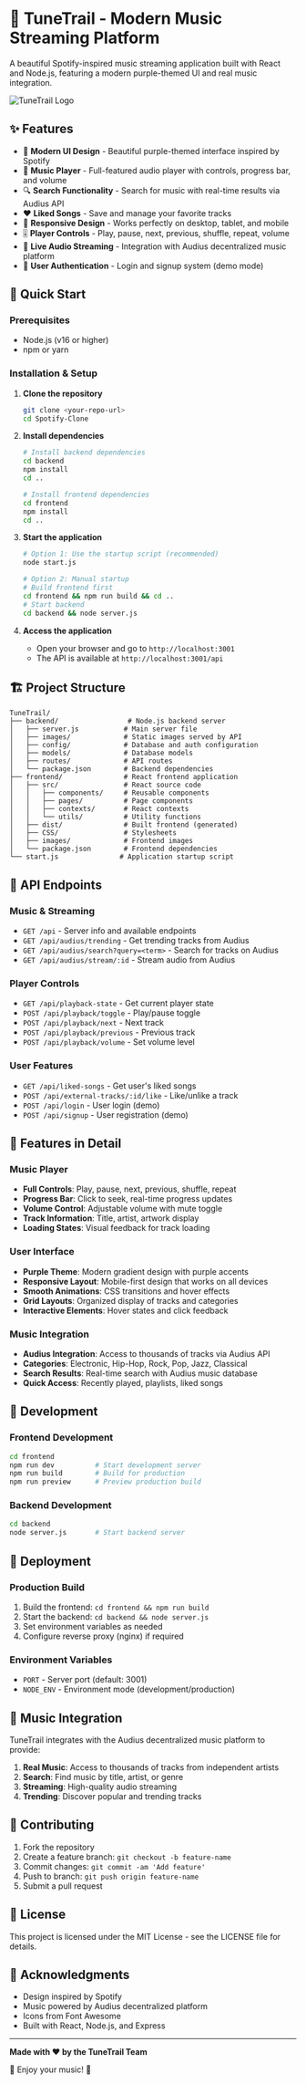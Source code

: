 # 🎵 TuneTrail - Modern Music Streaming Platform

A beautiful Spotify-inspired music streaming application built with React and Node.js, featuring a modern purple-themed UI and real music integration.

![TuneTrail Logo](./frontend/images/tunetrail-logo.png)

## ✨ Features

- 🎨 **Modern UI Design** - Beautiful purple-themed interface inspired by Spotify
- 🎵 **Music Player** - Full-featured audio player with controls, progress bar, and volume
- 🔍 **Search Functionality** - Search for music with real-time results via Audius API
- ❤️ **Liked Songs** - Save and manage your favorite tracks
- 📱 **Responsive Design** - Works perfectly on desktop, tablet, and mobile
- 🎚️ **Player Controls** - Play, pause, next, previous, shuffle, repeat, volume
- 🎪 **Live Audio Streaming** - Integration with Audius decentralized music platform
- 🔐 **User Authentication** - Login and signup system (demo mode)

## 🚀 Quick Start

### Prerequisites
- Node.js (v16 or higher)
- npm or yarn

### Installation & Setup

1. **Clone the repository**
   ```bash
   git clone <your-repo-url>
   cd Spotify-Clone
   ```

2. **Install dependencies**
   ```bash
   # Install backend dependencies
   cd backend
   npm install
   cd ..
   
   # Install frontend dependencies
   cd frontend
   npm install
   cd ..
   ```

3. **Start the application**
   ```bash
   # Option 1: Use the startup script (recommended)
   node start.js
   
   # Option 2: Manual startup
   # Build frontend first
   cd frontend && npm run build && cd ..
   # Start backend
   cd backend && node server.js
   ```

4. **Access the application**
   - Open your browser and go to `http://localhost:3001`
   - The API is available at `http://localhost:3001/api`

## 🏗️ Project Structure

```
TuneTrail/
├── backend/                 # Node.js backend server
│   ├── server.js           # Main server file
│   ├── images/             # Static images served by API
│   ├── config/             # Database and auth configuration
│   ├── models/             # Database models
│   ├── routes/             # API routes
│   └── package.json        # Backend dependencies
├── frontend/               # React frontend application
│   ├── src/                # React source code
│   │   ├── components/     # Reusable components
│   │   ├── pages/          # Page components
│   │   ├── contexts/       # React contexts
│   │   └── utils/          # Utility functions
│   ├── dist/               # Built frontend (generated)
│   ├── CSS/                # Stylesheets
│   ├── images/             # Frontend images
│   └── package.json        # Frontend dependencies
└── start.js               # Application startup script
```

## 🎯 API Endpoints

### Music & Streaming
- `GET /api` - Server info and available endpoints
- `GET /api/audius/trending` - Get trending tracks from Audius
- `GET /api/audius/search?query=<term>` - Search for tracks on Audius
- `GET /api/audius/stream/:id` - Stream audio from Audius

### Player Controls
- `GET /api/playback-state` - Get current player state
- `POST /api/playback/toggle` - Play/pause toggle
- `POST /api/playback/next` - Next track
- `POST /api/playback/previous` - Previous track
- `POST /api/playback/volume` - Set volume level

### User Features
- `GET /api/liked-songs` - Get user's liked songs
- `POST /api/external-tracks/:id/like` - Like/unlike a track
- `POST /api/login` - User login (demo)
- `POST /api/signup` - User registration (demo)

## 🎨 Features in Detail

### Music Player
- **Full Controls**: Play, pause, next, previous, shuffle, repeat
- **Progress Bar**: Click to seek, real-time progress updates
- **Volume Control**: Adjustable volume with mute toggle
- **Track Information**: Title, artist, artwork display
- **Loading States**: Visual feedback for track loading

### User Interface
- **Purple Theme**: Modern gradient design with purple accents
- **Responsive Layout**: Mobile-first design that works on all devices
- **Smooth Animations**: CSS transitions and hover effects
- **Grid Layouts**: Organized display of tracks and categories
- **Interactive Elements**: Hover states and click feedback

### Music Integration
- **Audius Integration**: Access to thousands of tracks via Audius API
- **Categories**: Electronic, Hip-Hop, Rock, Pop, Jazz, Classical
- **Search Results**: Real-time search with Audius music database
- **Quick Access**: Recently played, playlists, liked songs

## 🔧 Development

### Frontend Development
```bash
cd frontend
npm run dev          # Start development server
npm run build        # Build for production
npm run preview      # Preview production build
```

### Backend Development
```bash
cd backend
node server.js       # Start backend server
```

## 🚀 Deployment

### Production Build
1. Build the frontend: `cd frontend && npm run build`
2. Start the backend: `cd backend && node server.js`
3. Set environment variables as needed
4. Configure reverse proxy (nginx) if required

### Environment Variables
- `PORT` - Server port (default: 3001)
- `NODE_ENV` - Environment mode (development/production)

## 🎵 Music Integration

TuneTrail integrates with the Audius decentralized music platform to provide:

1. **Real Music**: Access to thousands of tracks from independent artists
2. **Search**: Find music by title, artist, or genre
3. **Streaming**: High-quality audio streaming
4. **Trending**: Discover popular and trending tracks

## 🤝 Contributing

1. Fork the repository
2. Create a feature branch: `git checkout -b feature-name`
3. Commit changes: `git commit -am 'Add feature'`
4. Push to branch: `git push origin feature-name`
5. Submit a pull request

## 📝 License

This project is licensed under the MIT License - see the LICENSE file for details.

## 🙏 Acknowledgments

- Design inspired by Spotify
- Music powered by Audius decentralized platform
- Icons from Font Awesome
- Built with React, Node.js, and Express

---

**Made with ❤️ by the TuneTrail Team**

🎵 Enjoy your music! 🎵 
